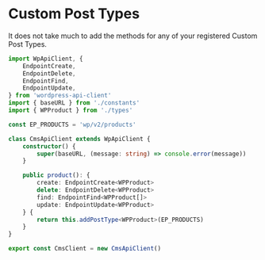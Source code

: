 # Custom Post Types

It does not take much to add the methods for any of your registered Custom Post Types.

```typescript
import WpApiClient, {
    EndpointCreate,
    EndpointDelete,
    EndpointFind,
    EndpointUpdate,
} from 'wordpress-api-client'
import { baseURL } from './constants'
import { WPProduct } from './types'

const EP_PRODUCTS = 'wp/v2/products'

class CmsApiClient extends WpApiClient {
    constructor() {
        super(baseURL, (message: string) => console.error(message))
    }

    public product(): {
        create: EndpointCreate<WPProduct>
        delete: EndpointDelete<WPProduct>
        find: EndpointFind<WPProduct[]>
        update: EndpointUpdate<WPProduct>
    } {
        return this.addPostType<WPProduct>(EP_PRODUCTS)
    }
}

export const CmsClient = new CmsApiClient()
```
